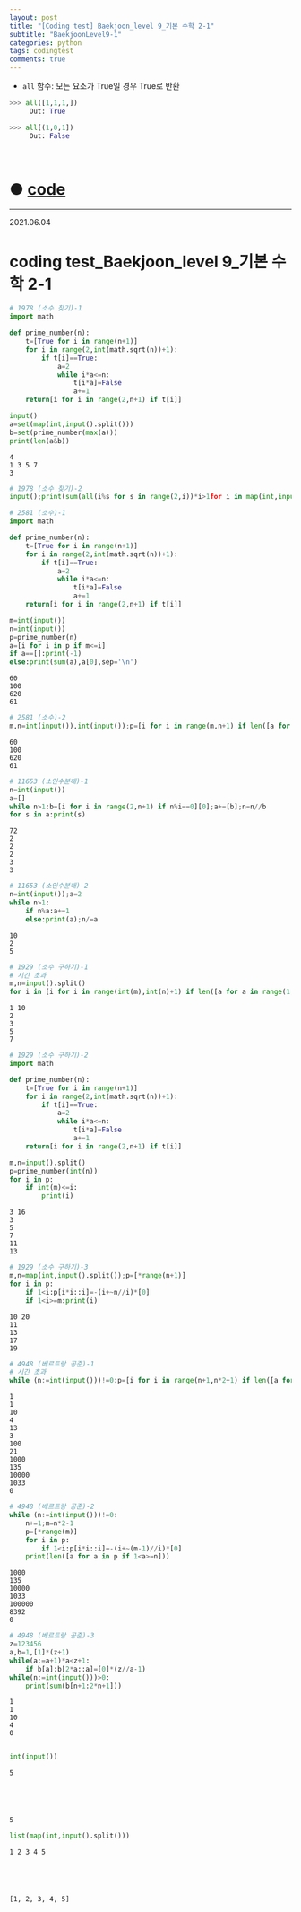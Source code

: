 ```yaml
---
layout: post
title: "[Coding test] Baekjoon_level 9_기본 수학 2-1"
subtitle: "BaekjoonLevel9-1"
categories: python
tags: codingtest
comments: true
---
```


* `all` 함수: 모든 요소가 True일 경우 True로 반환

```python
>>> all([1,1,1,])
     Out: True

>>> all[(1,0,1])
     Out: False
```

<br>

# ● [code](https://github.com/JeongJaeyoung0/coding_test/blob/8a4de9218ae325bdc93ea0b7a4435decf5462c18/210604_Baekjoon_coding%20test_level%209_%EA%B8%B0%EB%B3%B8%20%EC%88%98%ED%95%99%202-1.ipynb)

***

2021.06.04
# coding test_Baekjoon_level 9_기본 수학 2-1


```python
# 1978 (소수 찾기)-1
import math

def prime_number(n):
    t=[True for i in range(n+1)]
    for i in range(2,int(math.sqrt(n))+1):
        if t[i]==True:
            a=2
            while i*a<=n:
                t[i*a]=False
                a+=1
    return[i for i in range(2,n+1) if t[i]]

input()
a=set(map(int,input().split()))
b=set(prime_number(max(a)))
print(len(a&b))
```

    4
    1 3 5 7
    3
    


```python
# 1978 (소수 찾기)-2
input();print(sum(all(i%s for s in range(2,i))*i>1for i in map(int,input().split())))
```


```python
# 2581 (소수)-1
import math

def prime_number(n):
    t=[True for i in range(n+1)]
    for i in range(2,int(math.sqrt(n))+1):
        if t[i]==True:
            a=2
            while i*a<=n:
                t[i*a]=False
                a+=1
    return[i for i in range(2,n+1) if t[i]]

m=int(input())
n=int(input())
p=prime_number(n)
a=[i for i in p if m<=i]
if a==[]:print(-1)
else:print(sum(a),a[0],sep='\n')
```

    60
    100
    620
    61
    


```python
# 2581 (소수)-2
m,n=int(input()),int(input());p=[i for i in range(m,n+1) if len([a for a in range(1,i+1) if i%a==0])==2];print(f'{sum(p)}\n{p[0]}' if p else -1)
```

    60
    100
    620
    61
    


```python
# 11653 (소인수분해)-1
n=int(input())
a=[]
while n>1:b=[i for i in range(2,n+1) if n%i==0][0];a+=[b];n=n//b
for s in a:print(s)
```

    72
    2
    2
    2
    3
    3
    


```python
# 11653 (소인수분해)-2
n=int(input());a=2
while n>1:
    if n%a:a+=1
    else:print(a);n/=a
```

    10
    2
    5
    


```python
# 1929 (소수 구하기)-1
# 시간 초과
m,n=input().split()
for i in [i for i in range(int(m),int(n)+1) if len([a for a in range(1,i+1) if i%a==0])==2]:print(i)
```

    1 10
    2
    3
    5
    7
    


```python
# 1929 (소수 구하기)-2
import math

def prime_number(n):
    t=[True for i in range(n+1)]
    for i in range(2,int(math.sqrt(n))+1):
        if t[i]==True:
            a=2
            while i*a<=n:
                t[i*a]=False
                a+=1
    return[i for i in range(2,n+1) if t[i]]

m,n=input().split()
p=prime_number(int(n))
for i in p:
    if int(m)<=i:
        print(i)
```

    3 16
    3
    5
    7
    11
    13
    


```python
# 1929 (소수 구하기)-3
m,n=map(int,input().split());p=[*range(n+1)]
for i in p:
    if 1<i:p[i*i::i]=-(i+~n//i)*[0]
    if 1<i>=m:print(i)
```

    10 20
    11
    13
    17
    19
    


```python
# 4948 (베르트랑 공준)-1
# 시간 초과
while (n:=int(input()))!=0:p=[i for i in range(n+1,n*2+1) if len([a for a in range(1,i+1) if i%a==0])==2];print(len(p))
```

    1
    1
    10
    4
    13
    3
    100
    21
    1000
    135
    10000
    1033
    0
    


```python
# 4948 (베르트랑 공준)-2
while (n:=int(input()))!=0:
    n+=1;m=n*2-1
    p=[*range(m)]
    for i in p:
        if 1<i:p[i*i::i]=-(i+~(m-1)//i)*[0]
    print(len([a for a in p if 1<a>=n]))
```

    1000
    135
    10000
    1033
    100000
    8392
    0
    


```python
# 4948 (베르트랑 공준)-3
z=123456
a,b=1,[1]*(z+1)
while(a:=a+1)*a<z+1:
    if b[a]:b[2*a::a]=[0]*(z//a-1)
while(n:=int(input()))>0:
    print(sum(b[n+1:2*n+1]))
```

    1
    1
    10
    4
    0
    


```python

```


```python
int(input())
```

    5
    




    5




```python
list(map(int,input().split()))
```

    1 2 3 4 5
    




    [1, 2, 3, 4, 5]